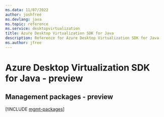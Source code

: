 ```yaml
---
ms.data: 11/07/2022
author: joshfree
ms.devlang: java
ms.topic: reference
ms.service: desktopvirtualization
title: Azure Desktop Virtualization SDK for Java
description: Reference for Azure Desktop Virtualization SDK for Java
ms.author: jfree
---
```

# Azure Desktop Virtualization SDK for Java - preview

## Management packages - preview
[!INCLUDE [mgmt-packages](desktop-virtualization-mgmt-index.md)]